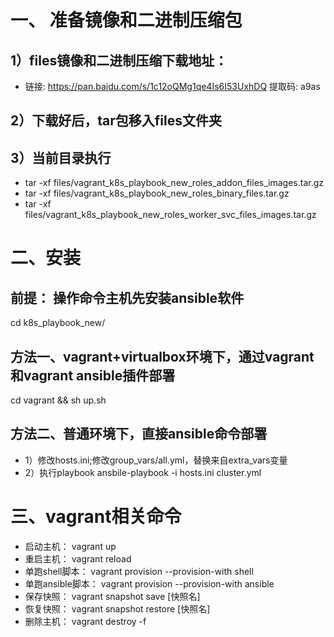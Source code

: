 # 一、 准备镜像和二进制压缩包
## 1）files镜像和二进制压缩下载地址：
 * 链接: https://pan.baidu.com/s/1c12oQMg1qe4Is6I53UxhDQ 提取码: a9as 
## 2）下载好后，tar包移入files文件夹
## 3）当前目录执行
 * tar -xf files/vagrant_k8s_playbook_new_roles_addon_files_images.tar.gz
 * tar -xf files/vagrant_k8s_playbook_new_roles_binary_files.tar.gz
 * tar -xf files/vagrant_k8s_playbook_new_roles_worker_svc_files_images.tar.gz

# 二、安装
## 前提： 操作命令主机先安装ansible软件 
 cd k8s_playbook_new/
## 方法一、vagrant+virtualbox环境下，通过vagrant和vagrant ansible插件部署
 cd vagrant && sh up.sh

## 方法二、普通环境下，直接ansible命令部署
* 1）修改hosts.ini;修改group_vars/all.yml，替换来自extra_vars变量
* 2）执行playbook
 ansbile-playbook -i hosts.ini cluster.yml  

# 三、vagrant相关命令
* 启动主机： vagrant up
* 重启主机： vagrant reload
* 单跑shell脚本： vagrant provision --provision-with shell
* 单跑ansible脚本： vagrant provision --provision-with ansible
* 保存快照： vagrant snapshot save [快照名]
* 恢复快照： vagrant snapshot restore [快照名]
* 删除主机： vagrant destroy -f